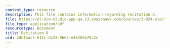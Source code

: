 ```yaml
---
content_type: resource
description: This file contains information regarding recitation 8.
file: https://ol-ocw-studio-app-qa.s3.amazonaws.com/courses/3-024-electronic-optical-and-magnetic-properties-of-materials-spring-2013/2db1aac5612cdc239b63e46369a76c2c_MIT3_024S13_2012rec8.pdf
file_type: application/pdf
resourcetype: Document
title: Recitation 8
uid: 2db1aac5-612c-dc23-9b63-e46369a76c2c
---
```

